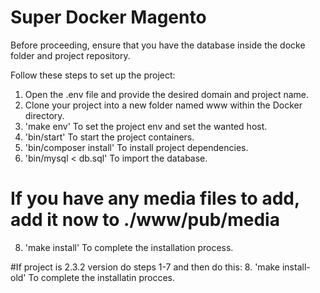 # Super Docker Magento
Before proceeding, ensure that you have the database inside the docke folder and project repository.

Follow these steps to set up the project:

1. Open the .env file and provide the desired domain and project name.
2. Clone your project into a new folder named www within the Docker directory.
3. 'make env' To set the project env and set the wanted host.
5. 'bin/start' To start the project containers.
6. 'bin/composer install' To install project dependencies.
7. 'bin/mysql < db.sql' To import the database.
# If you have any media files to add, add it now to ./www/pub/media
8. 'make install' To complete the installation process.

#If project is 2.3.2 version do steps 1-7 and then do this:
8. 'make install-old' To complete the installatin procces.